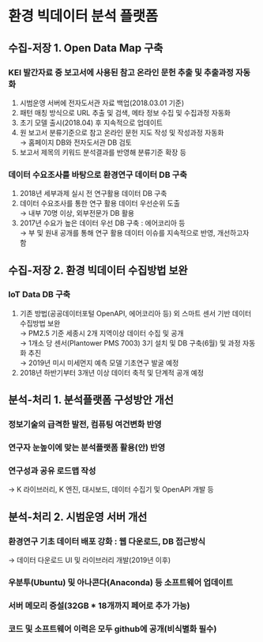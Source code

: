 # 환경 빅데이터 분석 플랫폼  
## 수집-저장 1. Open Data Map 구축  
### KEI 발간자료 중 보고서에 사용된 참고 온라인 문헌 추출 및 추출과정 자동화
  
1) 시범운영 서버에 전자도서관 자료 백업(2018.03.01 기준)  
2) 패턴 매칭 방식으로 URL 추출 및 검색, 메타 정보 수집 및 수집과정 자동화  
3) 초기 모델 출시(2018.04) 후 지속적으로 업데이트  
4) 원 보고서 분류기준으로 참고 온라인 문헌 지도 작성 및 작성과정 자동화  
→ 홈페이지 DB와 전자도서관 DB 검토
5) 보고서 제목의 키워드 분석결과를 반영해 분류기준 확장 등  
  
### 데이터 수요조사를 바탕으로 환경연구 데이터 DB 구축  
1) 2018년 세부과제 실시 전 연구활용 데이터 DB 구축  
2) 데이터 수요조사를 통한 연구 활용 데이터 우선순위 도출  
→ 내부 70명 이상, 외부전문가 DB 활용  
3) 2017년 수요가 높은 데이터 우선 DB 구축 : 에어코리아 등  
→ 부 및 원내 공개를 통해 연구 활용 데이터 이슈를 지속적으로 반영, 개선하고자 함  
  
## 수집-저장 2. 환경 빅데이터 수집방법 보완  
### IoT Data DB 구축  
1) 기존 방법(공공데이터포털 OpenAPI, 에어코리아 등) 외 스마트 센서 기반 데이터 수집방법 보완  
→ PM2.5 기준 세종시 2개 지역이상 데이터 수집 및 공개  
→ 1개소 당 센서(Plantower PMS 7003) 3기 설치 및 DB 구축(6월) 및 과정 자동화 추진  
→ 2019년 미시 미세먼지 예측 모델 기초연구 발굴 예정  
2) 2018년 하반기부터 3개년 이상 데이터 축적 및 단계적 공개 예정  
  
## 분석-처리 1. 분석플랫폼 구성방안 개선  
### 정보기술의 급격한 발전, 컴퓨팅 여건변화 반영  
### 연구자 눈높이에 맞는 분석플랫폼 활용(안) 반영  
### 연구성과 공유 로드맵 작성  
→ K 라이브러리, K 엔진, 대시보드, 데이터 수집기 및 OpenAPI 개발 등  
  
## 분석-처리 2. 시범운영 서버 개선
### 환경연구 기초 데이터 배포 강화 : 웹 다운로드, DB 접근방식
→ 데이터 다운로드 UI 및 라이브러리 개발(2019년 이후)
### 우분투(Ubuntu) 및 아나콘다(Anaconda) 등 소프트웨어 업데이트
### 서버 메모리 증설(32GB * 18개까지 페어로 추가 가능)
### 코드 및 소프트웨어 이력은 모두 github에 공개(비식별화 필수)
